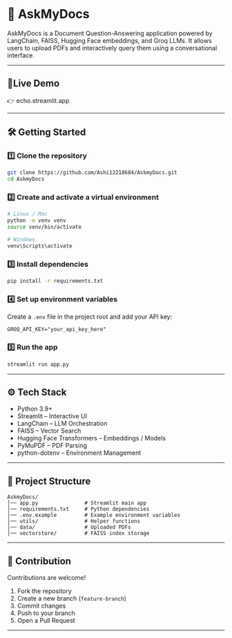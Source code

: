 # 📘 AskMyDocs

AskMyDocs is a Document Question-Answering application powered by LangChain, FAISS, Hugging Face embeddings, and Groq LLMs. It allows users to upload PDFs and interactively query them using a conversational interface.

---

## 🚀Live Demo
👉 echo.streamlit.app

---

## 🛠 Getting Started

### 1️⃣ Clone the repository
```bash
git clone https://github.com/Ashi12218684/AskmyDocs.git
cd AskmyDocs
````

### 2️⃣ Create and activate a virtual environment

```bash
# Linux / Mac
python -m venv venv
source venv/bin/activate

# Windows
venv\Scripts\activate
```

### 3️⃣ Install dependencies

```bash
pip install -r requirements.txt
```

### 4️⃣ Set up environment variables

Create a `.env` file in the project root and add your API key:

```
GROQ_API_KEY="your_api_key_here"
```

### 5️⃣ Run the app

```bash
streamlit run app.py
```

---

## ⚙ Tech Stack

* Python 3.9+
* Streamlit – Interactive UI
* LangChain – LLM Orchestration
* FAISS – Vector Search
* Hugging Face Transformers – Embeddings / Models
* PyMuPDF – PDF Parsing
* python-dotenv – Environment Management

---

## 📂 Project Structure

```
AskmyDocs/
│── app.py               # Streamlit main app
│── requirements.txt     # Python dependencies
│── .env.example         # Example environment variables
│── utils/               # Helper functions
│── data/                # Uploaded PDFs
│── vectorstore/         # FAISS index storage
```

---

## 🤝 Contribution

Contributions are welcome!

1. Fork the repository
2. Create a new branch (`feature-branch`)
3. Commit changes
4. Push to your branch
5. Open a Pull Request

---
